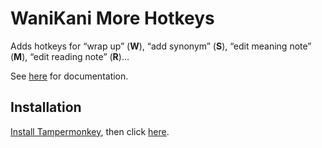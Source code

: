 # WaniKani More Hotkeys

Adds hotkeys for “wrap up” (**W**), “add synonym” (**S**), “edit meaning note” (**M**), “edit reading note” (**R**)… 

See [here](https://community.wanikani.com/t/userscript-wanikani-more-hotkeys/39979) for documentation.

## Installation

[Install Tampermonkey](https://community.wanikani.com/t/visual-guide-on-how-to-install-a-userscript/12136), then click [here](https://github.com/lynn/wanikani-more-hotkeys/raw/master/hotkeys.user.js).
